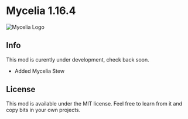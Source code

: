 # Mycelia 1.16.4

![Mycelia Logo](https://raw.githubusercontent.com/Mortimyrrh/Mycelia/master/src/main/resources/assets/mycelia/textures/items/mycelial_stew.png)

## Info

This mod is curently under development, check back soon.
- Added Mycelia Stew



## License

This mod is available under the MIT license. Feel free to learn from it and copy bits in your own projects.
